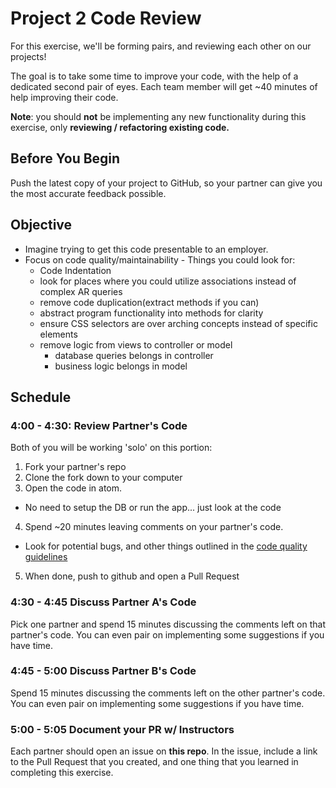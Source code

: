 # Project 2 Code Review

For this exercise, we'll be forming pairs, and reviewing each other on our
projects!

The goal is to take some time to improve your code, with the help of a dedicated
second pair of eyes. Each team member will get ~40 minutes of help improving
their code.

**Note**: you should **not** be implementing any new functionality during this
exercise, only **reviewing / refactoring existing code.**

## Before You Begin
Push the latest copy of your project to GitHub, so your partner can give you the
most accurate feedback possible.

## Objective
- Imagine trying to get this code presentable to an employer.
- Focus on code quality/maintainability - Things you could look for:
  - Code Indentation
  - look for places where you could utilize associations instead of complex AR queries
  - remove code duplication(extract methods if you can)
  - abstract program functionality into methods for clarity
  - ensure CSS selectors are over arching concepts instead of specific elements
  - remove logic from views to controller or model
    - database queries belongs in controller
    - business logic belongs in model

## Schedule

### 4:00 - 4:30: Review Partner's Code

Both of you will be working 'solo' on this portion:

1. Fork your partner's repo
2. Clone the fork down to your computer
3. Open the code in atom.
  * No need to setup the DB or run the app... just look at the code
4. Spend ~20 minutes leaving comments on your partner's code.
  * Look for potential bugs, and other things outlined in the [code quality guidelines](code_quality_guidelines.md)
5. When done, push to github and open a Pull Request


### 4:30 - 4:45 Discuss Partner A's Code

Pick one partner and spend 15 minutes discussing the comments left on that
partner's code. You can even pair on implementing some suggestions if you have
time.

### 4:45 - 5:00 Discuss Partner B's Code

Spend 15 minutes discussing the comments left on the other partner's code. You
can even pair on implementing some suggestions if you have time.

### 5:00 - 5:05 Document your PR w/ Instructors

Each partner should open an issue on **this repo**. In the issue, include a
link to the Pull Request that you created, and one thing that you learned in
completing this exercise.
